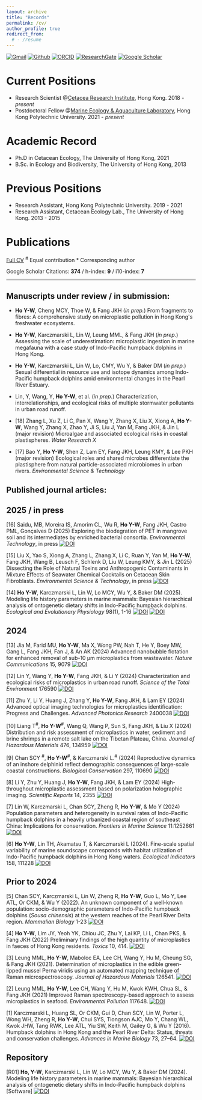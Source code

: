```yaml
---
layout: archive
title: "Records"
permalink: /cv/
author_profile: true
redirect_from:
  # - /resume
---
```


<!-- {% include base_path %} -->

[![Gmail](https://img.shields.io/badge/Gmail-D14836?style=for-the-badge&logo=Gmail&logoColor=white&color=D14836)](mailto:hoyuenwaderek@gmail.com)
[![Github](https://img.shields.io/badge/Github-badge?style=for-the-badge&logo=Github&color=black)](https://github.com/YuenWaHo)
[![ORCID](https://img.shields.io/badge/ORCID-badge?style=for-the-badge&logo=ORCID&logoColor=white&color=Black)](https://orcid.org/0000-0003-1523-112X)
[![ResearchGate](https://img.shields.io/badge/RG-badge?style=for-the-badge&logo=ResearchGate&logoColor=ffffff&labelColor=000000&color=000000)](https://www.researchgate.net/profile/Yuen-Wa-Ho)
[![Google Scholar](https://img.shields.io/badge/GScholar-badge?style=for-the-badge&logo=GoogleScholar&color=ffffff)](https://scholar.google.com.hk/citations?user=rCZFcA4AAAAJ&hl=en)

# Current Positions

- Research Scientist @[Cetacea Research Institute](https://www.hku-cetacean-ecology.net/cri), Hong Kong. 2018 - _present_
- Postdoctoral Fellow @[Marine Ecology & Aquaculture Laboratory](https://www.seafoodmeal.today/), Hong Kong Polytechnic University. 2021 - _present_

<!---
- 2024 Jun - _present_:Postdoctoral Fellow @[Marine Ecoacoustics and Informatics Lab](https://meil.biodiv.tw/home), Academia Sinica
--->

# Academic Record

- Ph.D in Cetacean Ecology, The University of Hong Kong, 2021
- B.Sc. in Ecology and Biodiversity, The University of Hong Kong, 2013

# Previous Positions

<!-- - Postdoctoral Fellow @[Marine Ecology & Aquaculture Laboratory](https://www.seafoodmeal.today/), Hong Kong Polytechnic University. 2021 - 2024 -->

- Research Assistant, Hong Kong Polytechnic University. 2019 - 2021
- Research Assistant, Cetacean Ecology Lab., The University of Hong Kong. 2013 - 2015

# Publications

[Full CV](https://drive.google.com/file/d/10tMVAib4btyZksHpkNjQSv9YeTbZnC_S/view) <sup>#</sup> Equal contribution \* Corresponding author

Google Scholar Citations: <strong>374</strong> / h-index: <strong>9</strong> / i10-index: <strong>7</strong>

---

## Manuscripts under review / in submission:

<!---
- **Ho, Y.-W.** & Karczmarski, L (_in prep._). Change-point model: A methodological duel between frequentist and Bayesian approaches on weaning ages
- **Ho, Y.-W.**, et al. (_in prep._) Half-century of marine mammal strandings in Hong Kong: Patterns, hotspots, and conservation implications
- Xiong A, Ho Y-W,..., Fang JKH, Jin L (in prep.) Toxins extraction in microplastics along the shoreline
- Bao Y, Ho Y-W, Shen Z, Fang JKH, Leung KMY, Lee PKH (in prep.) Year-long microbiome from river microplastics
--->

- **Ho Y-W**, Cheng MCY, Thoe W, & Fang JKH (_in prep._) From fragments to fibres: A comprehensive study on microplastic pollution in Hong Kong's freshwater ecosystems.

- **Ho Y-W**, Karczmarski L, Lin W, Leung MML, & Fang JKH (_in prep._) Assessing the scale of underestimation: microplastic ingestion in marine megafauna with a case study of Indo-Pacific humpback dolphins in Hong Kong.

- **Ho Y-W**, Karczmarski L, Lin W, Lo, CMY, Wu Y, & Baker DM (_in prep._) Sexual differential in resource use and isotope dynamics among Indo-Pacific humpback dolphins amid environmental changes in the Pearl River Estuary.

- Lin, Y, Wang, Y, **Ho Y-W**, et al. (_in prep._) Characterization, interrelationships, and ecological risks of multiple stormwater pollutants in urban road runoff.

- [18] Zhang L, Xu Z, Li C, Pan X, Wang Y, Zhang X, Liu X, Xiong A, **Ho Y-W**, Wang Y, Zhang X, Zhao Y, Ji S, Liu J, Yan M, Fang JKH, & Jin L (major revision) Microalgae and associated ecological risks in coastal plastispheres. _Water Research X_

- [17] Bao Y, **Ho Y-W**, Shen Z, Lam EY, Fang JKH, Leung KMY, & Lee PKH (major revision) Ecological roles and shared microbes differentiate the plastisphere from natural particle-associated microbiomes in urban rivers. _Environmental Science & Technology_

## Published journal articles:

## 2025 / in press

[16] Saidu, MB, Moreira IS, Amorim CL, Wu R, **Ho Y-W**, Fang JKH, Castro PML, Gonçalves D (2025) Exploring the biodegration of PET in mangrove soil and its intermediates by enriched bacterial consortia. _Environmental Technology_, in press [![DOI](https://img.shields.io/badge/10.1080/09593330.2025.2521762-logo?style=flat-square&label=DOI&labelColor=a9bcc2&color=edf1f0)](https://doi.org/10.1080/09593330.2025.2521762)

[15] Liu X, Yao S, Xiong A, Zhang L, Zhang X, Li C, Ruan Y, Yan M, **Ho Y-W**, Fang JKH, Wang B, Leusch F, Schlenk D, Liu W, Leung KMY, & Jin L (2025) Dissecting the Role of Natural Toxins and Anthropogenic Contaminants in Mixture Effects of Seawater Chemical Cocktails on Cetacean Skin Fibroblasts. _Environmental Science & Technology_, in press [![DOI](https://img.shields.io/badge/10.1021/acs.est.4c14481-logo?style=flat-square&label=DOI&labelColor=a9bcc2&color=edf1f0)](https://doi.org/10.1021/acs.est.4c14481)

[14] **Ho Y-W**, Karczmarski L, Lin W, Lo MCY, Wu Y, & Baker DM (2025). Modeling life history parameters in marine mammals: Bayesian hierarchical analysis of ontogenetic dietary shifts in Indo-Pacific humpback dolphins. _Ecological and Evolutionary Physiology_ 98(1), 1-16 [![DOI](https://img.shields.io/badge/10.1086/734631-logo?style=flat-square&label=DOI&labelColor=a9bcc2&color=edf1f0)](https://doi.org/10.1086/734631)
[![DOI](https://zenodo.org/badge/DOI/10.5281/zenodo.14559061.svg)](https://doi.org/10.5281/zenodo.14559061)

## 2024

[13] Jia M, Farid MU, **Ho Y-W**, Ma X, Wong PW, Nah T, He Y, Boey MW, Gang L, Fang JKH, Fan J, & An AK (2024) Advanced nanobubble flotation for enhanced removal of sub-10 µm microplastics from wastewater. _Nature Communications_ 15, 9079 [![DOI](https://img.shields.io/badge/10.1038/s41467.024.53304.3-logo?style=flat-square&label=DOI&labelColor=a9bcc2&color=edf1f0)](https://doi.org/10.1038/s41467-024-53304-3)

[12] Lin Y, Wang Y, **Ho Y-W**, Fang JKH, & Li Y (2024) Characterization and ecological risks of microplastics in urban road runoff. _Science of the Total Environment_ 176590 [![DOI](https://img.shields.io/badge/10.1016/j.scitotenv.2024.176590-logo?style=flat-square&label=DOI&labelColor=a9bcc2&color=edf1f0)](https://doi.org/10.1016/j.scitotenv.2024.176590)

[11] Zhu Y, Li Y, Huang J, Zhang Y, **Ho Y-W**, Fang JKH, & Lam EY (2024) Advanced optical imaging technologies for microplastics identification: Progress and Challenges. _Advanced Photonics Research_ 2400038 [![DOI](https://img.shields.io/badge/10.1002/adpr.202400038-logo?style=flat-square&label=DOI&labelColor=a9bcc2&color=edf1f0)](https://doi.org/10.1002/adpr.202400038)

[10] Liang T<sup>#</sup>, **Ho Y-W**<sup>#</sup>, Wang Q, Wang P, Sun S, Fang JKH, & Liu X (2024) Distribution and risk assessment of microplastics in water, sediment and brine shrimps in a remote salt lake on the Tibetan Plateau, China. _Journal of Hazardous Materials_ 476, 134959 [![DOI](https://img.shields.io/badge/10.1016/j.jhazmat.2024.134959-logo?style=flat-square&label=DOI&labelColor=a9bcc2&color=edf1f0)](https://doi.org/10.1016/j.jhazmat.2024.134959)

[9] Chan SCY <sup>#</sup>, **Ho Y-W**<sup>#</sup>, & Karczmarski L.<sup>#</sup> (2024) Reproductive dynamics of an inshore delphinid reflect demographic consequences of large-scale coastal constructions. _Biological Conservation_ 297, 110690 [![DOI](https://img.shields.io/badge/10.1016/j.biocon.2024.110690-logo?style=flat-square&label=DOI&labelColor=a9bcc2&color=edf1f0)](https://doi.org/10.1016/j.biocon.2024.110690)

[8] Li Y, Zhu Y, Huang J, **Ho Y-W**, Fang JKH, & Lam EY (2024) High-throughout microplastic assessment based on polarization holographic imaging. _Scientific Reports_ 14, 2355 [![DOI](https://img.shields.io/badge/10.1038/s41598.024.52762.5-logo?style=flat-square&label=DOI&labelColor=a9bcc2&color=edf1f0)](https://doi.org/10.1038/s41598-024-52762-5)

[7] Lin W, Karczmarski L, Chan SCY, Zheng R, **Ho Y-W**, & Mo Y (2024) Population parameters and heterogeneity in survival rates of Indo-Pacific humpback dolphins in a heavily urbanized coastal region of southeast China: Implications for conservation. _Frontiers in Marine Science_ 11:1252661 [![DOI](https://img.shields.io/badge/10.3389/fmars.2024.1252661-logo?style=flat-square&label=DOI&labelColor=a9bcc2&color=edf1f0)](https://doi.org/10.3389/fmars.2024.1252661)

[6] **Ho Y-W**, Lin TH, Akamatsu T, & Karczmarski L (2024). Fine-scale spatial variability of marine soundscape corresponds with habitat utilization of Indo-Pacific humpback dolphins in Hong Kong waters. _Ecological Indicators_ 158, 111228 [![DOI](https://img.shields.io/badge/10.1016/j.ecolind.2023.111228-logo?style=flat-square&label=DOI&labelColor=a9bcc2&color=edf1f0)](https://doi.org/10.1016/j.ecolind.2023.111228)

## Prior to 2024

[5] Chan SCY, Karczmarski L, Lin W, Zheng R, **Ho Y-W**, Guo L, Mo Y, Lee ATL, Or CKM, & Wu Y (2022). An unknown component of a well-known population: socio-demographic parameters of Indo-Pacific humpback dolphins (_Sousa chinensis_) at the western reaches of the Pearl River Delta region. _Mammalian Biology_ 1-23 [![DOI](https://img.shields.io/badge/10.1007/s42991.022.00335.2-logo?style=flat-square&label=DOI&labelColor=a9bcc2&color=edf1f0)](https://doi.org/10.1007/s42991-022-00335-2)

[4] **Ho Y-W**, Lim JY, Yeoh YK, Chiou JC, Zhu Y, Lai KP, Li L, Chan PKS, & Fang JKH (2022) Preliminary findings of the high quantity of microplastics in faeces of Hong Kong residents. _Toxics_ 10, 414. [![DOI](https://img.shields.io/badge/10.3390/toxics10080414-logo?style=flat-square&label=DOI&labelColor=a9bcc2&color=edf1f0)](https://doi.org/10.3390/toxics10080414)

[3] Leung MML, **Ho Y-W**, Maboloc EA, Lee CH, Wang Y, Hu M, Cheung SG, & Fang JKH (2021). Determination of microplastics in the edible green-lipped mussel Perna viridis using an automated mapping technique of Raman microspectroscopy. _Journal of Hazardous Materials_ 126541. [![DOI](https://img.shields.io/badge/10.1016/j.jhazmat.2021.126541-logo?style=flat-square&label=DOI&labelColor=a9bcc2&color=edf1f0)](https://doi.org/10.1016/j.jhazmat.2021.126541)

[2] Leung MML, **Ho Y-W**, Lee CH, Wang Y, Hu M, Kwok KWH, Chua SL, & Fang JKH (2021) Improved Raman spectroscopy-based approach to assess microplastics in seafood. _Environmental Pollution_ 117648. [![DOI](https://img.shields.io/badge/10.1016/j.envpol.2021.117648-logo?style=flat-square&label=DOI&labelColor=a9bcc2&color=edf1f0)](https://doi.org/10.1016/j.envpol.2021.117648)

[1] Karczmarski L, Huang SL, Or CKM, Gui D, Chan SCY, Lin W, Porter L, Wong WH, Zheng R, **Ho Y-W**, Chui SYS, Tiongson AJC, Mo Y, Chang WL, Kwok JHW, Tang RWK, Lee ATL, Yiu SW, Keith M, Gailey G, & Wu Y (2016). Humpback dolphins in Hong Kong and the Pearl River Delta: Status, threats and conservation challenges. _Advances in Marine Biology_ 73, 27–64. [![DOI](https://img.shields.io/badge/10.1016/bs.amb.2015.09.003-logo?style=flat-square&label=DOI&labelColor=a9bcc2&color=edf1f0)](https://doi.org/10.1016/bs.amb.2015.09.003)

## Repository

<!-- [R02] Chan SCY<sup>#</sup>, **Ho Y-W** <sup>#</sup>, & Karczmarski L<sup>#</sup> (2024). Reproductive dynamics of an inshore delphinid reflect demographic consequences of large-scale coastal constructions [Software] -->

[R01] **Ho, Y-W**, Karczmarski L, Lin W, Lo MCY, Wu Y, & Baker DM (2024). Modeling life history parameters in marine mammals: Bayesian hierarchical analysis of ontogenetic dietary shifts in Indo-Pacific humpback dolphins [Software] [![DOI](https://zenodo.org/badge/842756735.svg)](https://doi.org/10.5281/zenodo.14544487)
